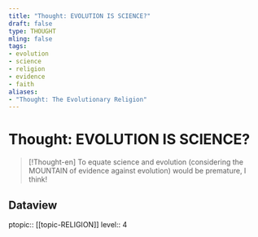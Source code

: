 ```yaml
---
title: "Thought: EVOLUTION IS SCIENCE?"
draft: false
type: THOUGHT
mling: false
tags:
- evolution
- science
- religion
- evidence
- faith
aliases:
- "Thought: The Evolutionary Religion"
---
```

# Thought: EVOLUTION IS SCIENCE?
> [!Thought-en]
> To equate science and evolution (considering the MOUNTAIN of evidence against evolution) would be premature, I think!

## Dataview
ptopic:: [[topic-RELIGION]]
level:: 4
